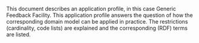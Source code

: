 This document describes an application profile, in this case Generic Feedback Facility. 
This application profile answers the question of how the corresponding domain model can be applied in practice. 
The restrictions (cardinality, code lists) are explained and the corresponding (RDF) terms are listed.